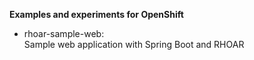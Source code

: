 **Examples and experiments for OpenShift**

 - rhoar-sample-web:<br>
 Sample web application with Spring Boot and RHOAR

